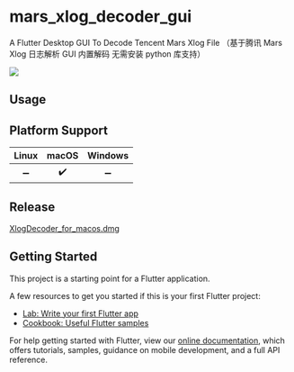 # mars_xlog_decoder_gui

A Flutter Desktop GUI To Decode Tencent Mars Xlog File （基于腾讯 Mars Xlog 日志解析 GUI 内置解码 无需安装 python 库支持）

![](https://github.com/JerryFans/mars_xlog_decoder_gui/blob/master/xlog_decoder_preview.png)

## Usage

## Platform Support

| Linux | macOS | Windows |
| :---: | :---: | :-----: |
|   ➖   |   ✔️   |    ➖  |

## Release

[XlogDecoder_for_macos.dmg](https://github.com/JerryFans/mars_xlog_decoder_gui/releases/download/v1.0.0/mars_xlog_decoder_gui-1.0.0+1-macos.dmg)


## Getting Started

This project is a starting point for a Flutter application.

A few resources to get you started if this is your first Flutter project:

- [Lab: Write your first Flutter app](https://flutter.dev/docs/get-started/codelab)
- [Cookbook: Useful Flutter samples](https://flutter.dev/docs/cookbook)

For help getting started with Flutter, view our
[online documentation](https://flutter.dev/docs), which offers tutorials,
samples, guidance on mobile development, and a full API reference.
